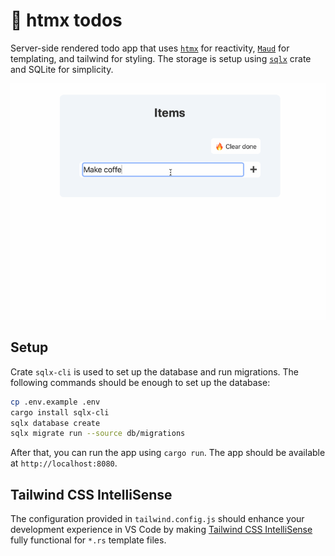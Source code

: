 # 🦀 htmx todos

Server-side rendered todo app that uses [`htmx`](https://htmx.org) for reactivity, [`Maud`](https://maud.lambda.xyz) for templating, and tailwind for styling. The storage is setup using [`sqlx`](https://github.com/launchbadge/sqlx) crate and SQLite for simplicity.

![demo](demo.gif)

## Setup

Crate `sqlx-cli` is used to set up the database and run migrations. The following commands should be enough to set up the database:

```bash
cp .env.example .env
cargo install sqlx-cli
sqlx database create
sqlx migrate run --source db/migrations
```

After that, you can run the app using `cargo run`. The app should be available at `http://localhost:8080`.

## Tailwind CSS IntelliSense

The configuration provided in `tailwind.config.js` should enhance your development experience in VS Code by making [Tailwind CSS IntelliSense](https://marketplace.visualstudio.com/items?itemName=bradlc.vscode-tailwindcss) fully functional for `*.rs` template files.
